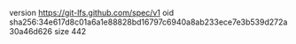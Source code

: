 version https://git-lfs.github.com/spec/v1
oid sha256:34e617d8c01a6a1e88828bd16797c6940a8ab233ece7e3b539d272a30a46d626
size 442
